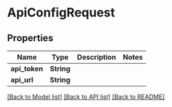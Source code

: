 # ApiConfigRequest

## Properties

Name | Type | Description | Notes
------------ | ------------- | ------------- | -------------
**api_token** | **String** |  | 
**api_url** | **String** |  | 

[[Back to Model list]](../README.md#documentation-for-models) [[Back to API list]](../README.md#documentation-for-api-endpoints) [[Back to README]](../README.md)


